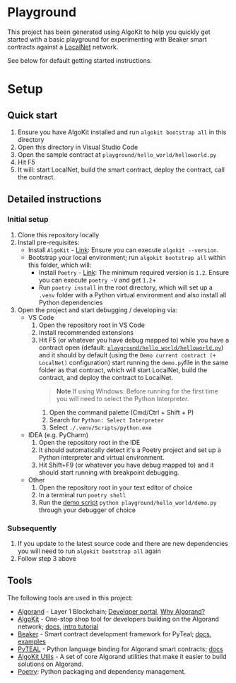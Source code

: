 # Playground 

This project has been generated using AlgoKit to help you quickly get started with a basic playground for experimenting with Beaker smart contracts against a [LocalNet](https://github.com/algorandfoundation/algokit-cli/blob/main/docs/features/localnet.md) network.

See below for default getting started instructions.

# Setup

## Quick start

1. Ensure you have AlgoKit installed and run `algokit bootstrap all` in this directory
2. Open this directory in Visual Studio Code
3. Open the sample contract at `playground/hello_world/helloworld.py`
4. Hit F5
5. It will: start LocalNet, build the smart contract, deploy the contract, call the contract.

## Detailed instructions

### Initial setup

1. Clone this repository locally
2. Install pre-requisites:
   - Install `AlgoKit` - [Link](https://github.com/algorandfoundation/algokit-cli#install): Ensure you can execute `algokit --version`.
   - Bootstrap your local environment; run `algokit bootstrap all` within this folder, which will:
     - Install `Poetry` - [Link](https://python-poetry.org/docs/#installation): The minimum required version is `1.2`. Ensure you can execute `poetry -V` and get `1.2`+
     - Run `poetry install` in the root directory, which will set up a `.venv` folder with a Python virtual environment and also install all Python dependencies
3. Open the project and start debugging / developing via:
   - VS Code
     1. Open the repository root in VS Code
     2. Install recommended extensions
     3. Hit F5 (or whatever you have debug mapped to) while you have a contract open (default: [`playground/hello_world/helloworld.py`](./playground/hello_world/helloworld.py)) and it should by default (using the `Demo current contract (+ LocalNet)` configuration) start running the `demo.py`file in the same folder as that contract, which will start LocalNet, build the contract, and deploy the contract to LocalNet.
        > **Note**
        > If using Windows: Before running for the first time you will need to select the Python Interpreter.
        1. Open the command palette (Cmd/Ctrl + Shift + P)
        2. Search for `Python: Select Interpreter`
        3. Select `./.venv/Scripts/python.exe`
   - IDEA (e.g. PyCharm)
     1. Open the repository root in the IDE
     2. It should automatically detect it's a Poetry project and set up a Python interpreter and virtual environment.
     3. Hit Shift+F9 (or whatever you have debug mapped to) and it should start running with breakpoint debugging.
   - Other
     1. Open the repository root in your text editor of choice
     2. In a terminal run `poetry shell`
     3. Run the [demo script](./playground/hello_world/demo.py) `python playground/hello_world/demo.py` through your debugger of choice

### Subsequently

1. If you update to the latest source code and there are new dependencies you will need to run `algokit bootstrap all` again
2. Follow step 3 above

## Tools

The following tools are used in this project:

- [Algorand](https://www.algorand.com/) - Layer 1 Blockchain; [Developer portal](https://developer.algorand.org/), [Why Algorand?](https://developer.algorand.org/docs/get-started/basics/why_algorand/)
- [AlgoKit](https://github.com/algorandfoundation/algokit-cli) - One-stop shop tool for developers building on the Algorand network; [docs](https://github.com/algorandfoundation/algokit-cli/blob/main/docs/algokit.md), [intro tutorial](https://github.com/algorandfoundation/algokit-cli/blob/main/docs/tutorials/intro.md)
- [Beaker](https://github.com/algorand-devrel/beaker) - Smart contract development framework for PyTeal; [docs](https://beaker.algo.xyz), [examples](https://github.com/algorand-devrel/beaker/tree/master/examples)
- [PyTEAL](https://github.com/algorand/pyteal) - Python language binding for Algorand smart contracts; [docs](https://pyteal.readthedocs.io/en/stable/)
- [AlgoKit Utils](https://github.com/algorandfoundation/algokit-utils-py) - A set of core Algorand utilities that make it easier to build solutions on Algorand.
- [Poetry](https://python-poetry.org/): Python packaging and dependency management.
